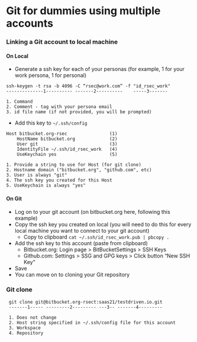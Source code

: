# Git for dummies using multiple accounts


### Linking a Git account to local machine

#### On Local
* Generate a ssh key for each of your personas (for example, 1 for your work persona, 1 for personal)
  
```
ssh-keygen -t rsa -b 4096 -C “rsec@work.com” -f "id_rsec_work"
--------------1---------- -------2----------    -----3-------

1. Command
2. Comment - tag with your persona email
3. id file name (if not provided, you will be prompted)
```
* Add this key to `~/.ssh/config`

```
Host bitbucket.org-rsec                (1)
    HostName bitbucket.org             (2)
    User git                           (3)
    IdentityFile ~/.ssh/id_rsec_work   (4)
    UseKeychain yes                    (5)

1. Provide a string to use for Host (for git clone)
2. Hostname domain ("bitbucket.org", "github.com", etc)
3. User is always "git"
4. The ssh key you created for this Host
5. UseKeychain is always "yes"
```

#### On Git
* Log on to your git account (on bitbucket.org here, following this example)
* Copy the ssh key you created on local (you will need to do this for every local machine you want to connect to your git account)
  * Copy to clipboard `cat ~/.ssh/id_rsec_work.pub | pbcopy .`
* Add the ssh key to this account (paste from clipboard)
  * Bitbucket.org: Login page > BitBucketSettings > SSH Keys
  * Github.com: Settings > SSG and GPG keys > Click button “New SSH Key”
* Save
* You can move on to cloning your Git repository

### Git clone

     git clone git@bitbucket.org-rsect:saas21/testdriven.io.git
     -------1----- ---------2--------- ---3-- -------4---------
     
     1. Does not change
     2. Host string specified in ~/.ssh/config file for this account
     3. Workspace
     4. Repository
